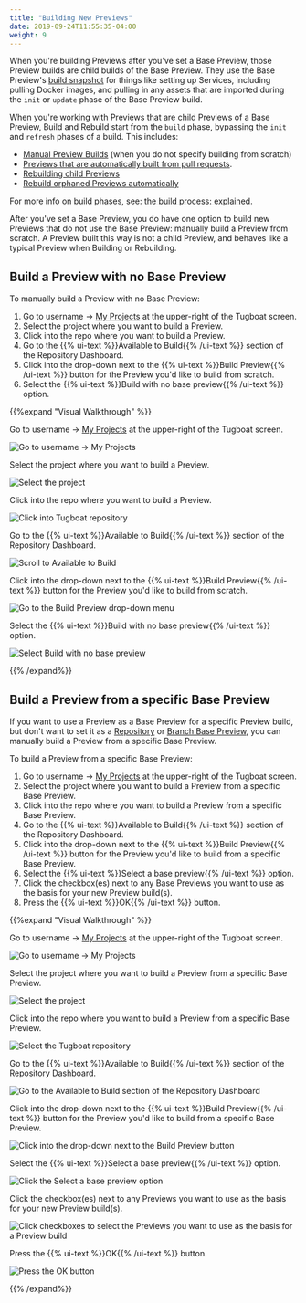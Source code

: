 ```yaml
---
title: "Building New Previews"
date: 2019-09-24T11:55:35-04:00
weight: 9
---
```


When you're building Previews after you've set a Base Preview, those Preview builds are child builds of the Base
Preview. They use the Base Preview's [build snapshot](../../preview-deep-dive/how-previews-work/#the-build-snapshot) for
things like setting up Services, including pulling Docker images, and pulling in any assets that are imported during the
`init` or `update` phase of the Base Preview build.

When you're working with Previews that are child Previews of a Base Preview, Build and Rebuild start from the `build`
phase, bypassing the `init` and `refresh` phases of a build. This includes:

- [Manual Preview Builds](../../administer-previews/build-previews/#manually-build-a-preview) (when you do not specify
  building from scratch)
- [Previews that are automatically built from pull requests](../../automate-previews/auto-generate).
- [Rebuilding child Previews](../../administer-previews/change-or-update-previews/#rebuild-previews)
- [Rebuild orphaned Previews automatically](../../../setting-up-tugboat/select-repo-settings/#rebuild-orphaned-previews-automatically)

For more info on build phases, see:
[the build process: explained](../../preview-deep-dive/how-previews-work/#the-build-process-explained).

After you've set a Base Preview, you do have one option to build new Previews that do not use the Base Preview: manually
build a Preview from scratch. A Preview built this way is not a child Preview, and behaves like a typical Preview when
Building or Rebuilding.

## Build a Preview with no Base Preview

To manually build a Preview with no Base Preview:

1. Go to username -> [My Projects](https://dashboard.tugboatqa.com/projects) at the upper-right of the Tugboat screen.
2. Select the project where you want to build a Preview.
3. Click into the repo where you want to build a Preview.
4. Go to the {{% ui-text %}}Available to Build{{% /ui-text %}} section of the Repository Dashboard.
5. Click into the drop-down next to the {{% ui-text %}}Build Preview{{% /ui-text %}} button for the Preview you'd like
   to build from scratch.
6. Select the {{% ui-text %}}Build with no base preview{{% /ui-text %}} option.

{{%expand "Visual Walkthrough" %}}

Go to username -> [My Projects](https://dashboard.tugboatqa.com/projects) at the upper-right of the Tugboat screen.

![Go to username -> My Projects](/_images/go-to-user-my-projects.png)

Select the project where you want to build a Preview.

![Select the project](/_images/select-a-project.png)

Click into the repo where you want to build a Preview.

![Click into Tugboat repository](/_images/click-into-tugboat-repository.png)

Go to the {{% ui-text %}}Available to Build{{% /ui-text %}} section of the Repository Dashboard.

![Scroll to Available to Build](/_images/scroll-to-available-to-build.png)

Click into the drop-down next to the {{% ui-text %}}Build Preview{{% /ui-text %}} button for the Preview you'd like to
build from scratch.

![Go to the Build Preview drop-down menu](/_images/go-to-build-preview-drop-down.png)

Select the {{% ui-text %}}Build with no base preview{{% /ui-text %}} option.

![Select Build with no base preview](/_images/select-build-with-no-base-preview.png)

{{% /expand%}}

## Build a Preview from a specific Base Preview

If you want to use a Preview as a Base Preview for a specific Preview build, but don't want to set it as a
[Repository](/building-a-preview/preview-deep-dive/how-previews-work/#repository-base-preview) or
[Branch Base Preview](/building-a-preview/preview-deep-dive/how-previews-work/#branch-base-preview), you can manually
build a Preview from a specific Base Preview.

To build a Preview from a specific Base Preview:

1. Go to username -> [My Projects](https://dashboard.tugboatqa.com/projects) at the upper-right of the Tugboat screen.
2. Select the project where you want to build a Preview from a specific Base Preview.
3. Click into the repo where you want to build a Preview from a specific Base Preview.
4. Go to the {{% ui-text %}}Available to Build{{% /ui-text %}} section of the Repository Dashboard.
5. Click into the drop-down next to the {{% ui-text %}}Build Preview{{% /ui-text %}} button for the Preview you'd like
   to build from a specific Base Preview.
6. Select the {{% ui-text %}}Select a base preview{{% /ui-text %}} option.
7. Click the checkbox(es) next to any Base Previews you want to use as the basis for your new Preview build(s).
8. Press the {{% ui-text %}}OK{{% /ui-text %}} button.

{{%expand "Visual Walkthrough" %}}

Go to username -> [My Projects](https://dashboard.tugboatqa.com/projects) at the upper-right of the Tugboat screen.

![Go to username -> My Projects](/_images/go-to-user-my-projects.png)

Select the project where you want to build a Preview from a specific Base Preview.

![Select the project](/_images/select-project-to-set-base-preview.png)

Click into the repo where you want to build a Preview from a specific Base Preview.

![Select the Tugboat repository](/_images/select-repo-to-set-base-preview.png)

Go to the {{% ui-text %}}Available to Build{{% /ui-text %}} section of the Repository Dashboard.

![Go to the Available to Build section of the Repository Dashboard](/_images/go-to-available-to-build.png)

Click into the drop-down next to the {{% ui-text %}}Build Preview{{% /ui-text %}} button for the Preview you'd like to
build from a specific Base Preview.

![Click into the drop-down next to the Build Preview button](/_images/click-into-drop-down-next-to-build-preview.png)

Select the {{% ui-text %}}Select a base preview{{% /ui-text %}} option.

![Click the Select a base preview option](/_images/click-select-a-base-preview.png)

Click the checkbox(es) next to any Previews you want to use as the basis for your new Preview build(s).

![Click checkboxes to select the Previews you want to use as the basis for a Preview build](/_images/select-previews-to-use-as-base-preview.png)

Press the {{% ui-text %}}OK{{% /ui-text %}} button.

![Press the OK button](/_images/specify-base-previews-for-preview-build-press-ok.png)

{{% /expand%}}
